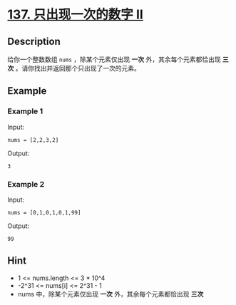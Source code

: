 # [137. 只出现一次的数字 II](https://leetcode-cn.com/problems/single-number-ii/)
## Description
给你一个整数数组 `nums` ，除某个元素仅出现 **一次** 外，其余每个元素都恰出现 **三次** 。请你找出并返回那个只出现了一次的元素。
## Example
### Example 1
Input:  
```
nums = [2,2,3,2]
```
Output:
```
3
```
### Example 2
Input:  
```
nums = [0,1,0,1,0,1,99]
```
Output:
```
99
```
## Hint
- 1 <= nums.length <= 3 * 10^4
- -2^31 <= nums[i] <= 2^31 - 1
- nums 中，除某个元素仅出现 **一次** 外，其余每个元素都恰出现 **三次**
